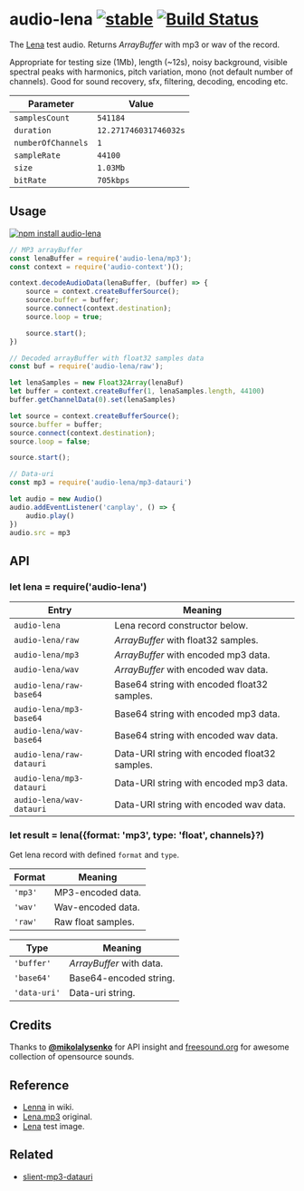 # audio-lena [![stable](https://img.shields.io/badge/stability-stable-brightgreen.svg)](http://github.com/badges/stability-badges) [![Build Status](https://img.shields.io/travis/audiojs/audio-lena.svg)](https://travis-ci.org/audiojs/audio-lena)

The [Lena](https://www.freesound.org/people/heshamwhite/sounds/246148/) test audio. Returns _ArrayBuffer_ with mp3 or wav of the record.

Appropriate for testing size (1Mb), length (~12s), noisy background, visible spectral peaks with harmonics, pitch variation, mono (not default number of channels). Good for sound recovery, sfx, filtering, decoding, encoding etc.

| Parameter | Value |
|---|---|
| `samplesCount` | `541184` |
| `duration` | `12.271746031746032s` |
| `numberOfChannels` | `1` |
| `sampleRate` | `44100` |
| `size` | `1.03Mb` |
| `bitRate` | `705kbps` |

## Usage

[![npm install audio-lena](https://nodei.co/npm/audio-lena.png?mini=true)](https://npmjs.org/package/audio-lena/)

```js
// MP3 arrayBuffer
const lenaBuffer = require('audio-lena/mp3');
const context = require('audio-context')();

context.decodeAudioData(lenaBuffer, (buffer) => {
	source = context.createBufferSource();
	source.buffer = buffer;
	source.connect(context.destination);
	source.loop = true;

	source.start();
})
```

```js
// Decoded arrayBuffer with float32 samples data
const buf = require('audio-lena/raw');

let lenaSamples = new Float32Array(lenaBuf)
let buffer = context.createBuffer(1, lenaSamples.length, 44100)
buffer.getChannelData(0).set(lenaSamples)

let source = context.createBufferSource();
source.buffer = buffer;
source.connect(context.destination);
source.loop = false;

source.start();
```

```js
// Data-uri
const mp3 = require('audio-lena/mp3-datauri')

let audio = new Audio()
audio.addEventListener('canplay', () => {
	audio.play()
})
audio.src = mp3
```

## API

### let lena = require('audio-lena')

| Entry | Meaning |
|---|---|
| `audio-lena` | Lena record constructor below. |
| `audio-lena/raw` | _ArrayBuffer_ with float32 samples. |
| `audio-lena/mp3` | _ArrayBuffer_ with encoded mp3 data. |
| `audio-lena/wav` | _ArrayBuffer_ with encoded wav data. |
| `audio-lena/raw-base64` | Base64 string with encoded float32 samples. |
| `audio-lena/mp3-base64` | Base64 string with encoded mp3 data. |
| `audio-lena/wav-base64` | Base64 string with encoded wav data. |
| `audio-lena/raw-datauri` | Data-URI string with encoded float32 samples. |
| `audio-lena/mp3-datauri` | Data-URI string with encoded mp3 data. |
| `audio-lena/wav-datauri` | Data-URI string with encoded wav data. |

### let result = lena({format: 'mp3', type: 'float', channels}?)

Get lena record with defined `format` and `type`.

| Format | Meaning |
|---|---|
| `'mp3'` | MP3-encoded data. |
| `'wav'` | Wav-encoded data. |
| `'raw'` | Raw float samples. |

| Type | Meaning |
|---|---|
| `'buffer'` | _ArrayBuffer_ with data. |
| `'base64'` | Base64-encoded string. |
| `'data-uri'` | Data-uri string. |


## Credits

Thanks to **[@mikolalysenko](https://github.com/mikolalysenko)** for API insight and [freesound.org](https://www.freesound.org) for awesome collection of opensource sounds.

## Reference

* [Lenna](https://en.wikipedia.org/wiki/Lenna) in wiki.
* [Lena.mp3](https://www.freesound.org/people/heshamwhite/sounds/246148/) original.
* [Lena](https://github.com/mikolalysenko/lena) test image.

## Related

* [slient-mp3-datauri](https://github.com/Jam3/silent-mp3-datauri)
